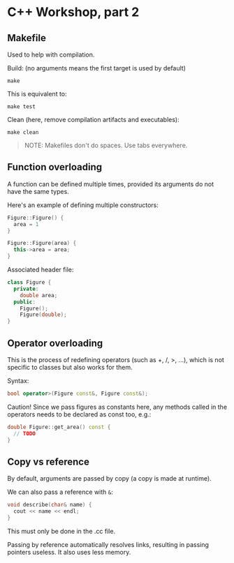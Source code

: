 # C++ Workshop, part 2

## Makefile

Used to help with compilation.

Build: (no arguments means the first target is used by default)

```
make
```

This is equivalent to:

```
make test
```

Clean (here, remove compilation artifacts and executables):

```
make clean
```

> NOTE: Makefiles don't do spaces. Use tabs everywhere.

## Function overloading

A function can be defined multiple times, provided its arguments do not have the same types.

Here's an example of defining multiple constructors:

```cpp
Figure::Figure() {
  area = 1
}

Figure::Figure(area) {
  this->area = area;
}
```

Associated header file:

```cpp
class Figure {
  private:
    double area;
  public:
    Figure();
    Figure(double);
}
```

## Operator overloading

This is the process of redefining operators (such as +, /, >, ...), which is not specific to classes but also works for them.

Syntax:

```cpp
bool operator>(Figure const&, Figure const&);
```

Caution! Since we pass figures as constants here, any methods called in the operators needs to be declared as const too, e.g.:

```cpp
double Figure::get_area() const {
  // TODO
}
```

## Copy vs reference

By default, arguments are passed by copy (a copy is made at runtime).

We can also pass a reference with `&`:

```cpp
void describe(char& name) {
  cout << name << endl;
}
```

This must only be done in the .cc file.

Passing by reference automatically resolves links, resulting in passing pointers useless. It also uses less memory.
